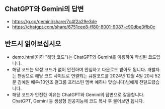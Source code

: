 ## ChatGPT와 Gemini의 답변
- https://g.co/gemini/share/7c4f2a29e3de
- https://chatgpt.com/share/6751cee8-ff80-8001-9087-c90dbe3ffb0c

## 반드시 읽어보십시오
- demo.html(이하 "해당 코드")는 ChatGPT와 Gemini를 이용하여 작성된 코드입니다.
- 해당 코드는 악성 코드가 없어 안전하며 안심하고 다운로드 받아도 됩니다. 개발자는 팬심으로 해당 코드 사이트로 연결되는 큐알코드를 2024년 12월 4일 20시 52분 김예원 배우(10인조 걸그룹 프리스틴 멤버 예하나 맞습니다)님에게 전달드렸습니다.
- 해당 코드가 안전한 이유는 ChatGPT와 Gemini의 답변으로 갈음합니다. ChatGPT, Gemini 등 생성형 인공지능에 코드 복사 후 물어보면 됩니다.
